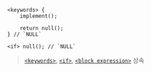 ```
<keywords> {
    implement();

    return null();
} // `NULL`

<if> null(); // `NULL`
```

> [`<keywords>`](./keywords.md), [`<if>`](../control_flow/if.md), [`<block expression>`](./block_expression.md) 상속

